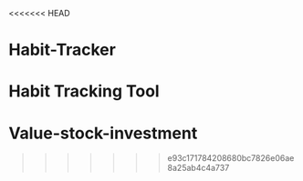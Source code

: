 <<<<<<< HEAD
# Habit-Tracker
Habit Tracking Tool 
=======
# Value-stock-investment
>>>>>>> e93c171784208680bc7826e06ae8a25ab4c4a737
